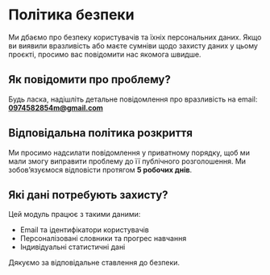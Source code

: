 # Політика безпеки

Ми дбаємо про безпеку користувачів та їхніх персональних даних. Якщо ви виявили вразливість або маєте сумніви щодо захисту даних у цьому проєкті, просимо вас повідомити нас якомога швидше.

## Як повідомити про проблему?

Будь ласка, надішліть детальне повідомлення про вразливість на email: **0974582854m@gmail.com**

## Відповідальна політика розкриття

Ми просимо надсилати повідомлення у приватному порядку, щоб ми мали змогу виправити проблему до її публічного розголошення. Ми зобов’язуємося відповісти протягом **5 робочих днів**.

## Які дані потребують захисту?

Цей модуль працює з такими даними:
- Email та ідентифікатори користувачів
- Персоналізовані словники та прогрес навчання
- Індивідуальні статистичні дані

Дякуємо за відповідальне ставлення до безпеки.
